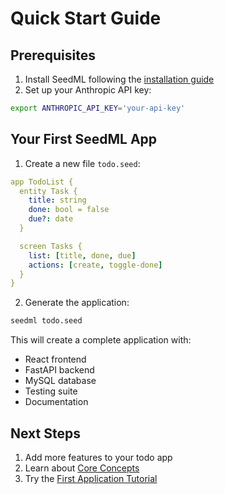 # Quick Start Guide

## Prerequisites

1. Install SeedML following the [installation guide](installation.md)
2. Set up your Anthropic API key:
```bash
export ANTHROPIC_API_KEY='your-api-key'
```

## Your First SeedML App

1. Create a new file `todo.seed`:

```yaml
app TodoList {
  entity Task {
    title: string
    done: bool = false
    due?: date
  }

  screen Tasks {
    list: [title, done, due]
    actions: [create, toggle-done]
  }
}
```

2. Generate the application:

```bash
seedml todo.seed
```

This will create a complete application with:
- React frontend
- FastAPI backend 
- MySQL database
- Testing suite
- Documentation

## Next Steps

1. Add more features to your todo app
2. Learn about [Core Concepts](../core-concepts/overview.md)
3. Try the [First Application Tutorial](first-app.md)
